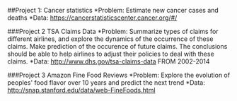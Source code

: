 ##Project 1: Cancer statistics
*Problem: Estimate new cancer cases and deaths 
*Data: https://cancerstatisticscenter.cancer.org/#/


###Project 2 TSA Claims Data
*Problem: Summarize types of claims for different airlines, and explore the dynamics of the occurrence of these claims. Make prediction
         of the occurence of future claims. The conclusions should be able to help airlines to adjust their policies to deal with these claims.
*Data: http://www.dhs.gov/tsa-claims-data  FROM 2002-2014

###Project 3 Amazon Fine Food Reviews
*Problem: Explore the evolution of peoples' food flavor over 10 years and predict the next trend 
*Data: http://snap.stanford.edu/data/web-FineFoods.html



